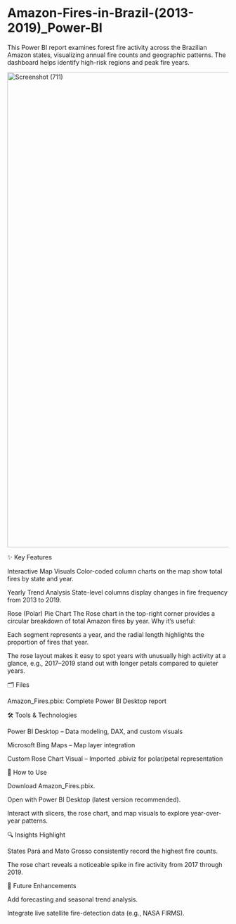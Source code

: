 # Amazon-Fires-in-Brazil-(2013-2019)_Power-BI

This Power BI report examines forest fire activity across the Brazilian Amazon states, visualizing annual fire counts and geographic patterns.
The dashboard helps identify high-risk regions and peak fire years.

<img width="1920" height="1080" alt="Screenshot (711)" src="https://github.com/user-attachments/assets/8e78b61e-97e3-4e47-baee-c650217a668b" />

✨ Key Features

Interactive Map Visuals
Color-coded column charts on the map show total fires by state and year.

Yearly Trend Analysis
State-level columns display changes in fire frequency from 2013 to 2019.

Rose (Polar) Pie Chart
The Rose chart in the top-right corner provides a circular breakdown of total Amazon fires by year.
Why it’s useful:

Each segment represents a year, and the radial length highlights the proportion of fires that year.

The rose layout makes it easy to spot years with unusually high activity at a glance, e.g., 2017–2019 stand out with longer petals compared to quieter years.

🗂 Files

Amazon_Fires.pbix: Complete Power BI Desktop report

🛠️ Tools & Technologies

Power BI Desktop – Data modeling, DAX, and custom visuals

Microsoft Bing Maps – Map layer integration

Custom Rose Chart Visual – Imported .pbiviz for polar/petal representation

🚀 How to Use

Download Amazon_Fires.pbix.

Open with Power BI Desktop (latest version recommended).

Interact with slicers, the rose chart, and map visuals to explore year-over-year patterns.

🔍 Insights Highlight

States Pará and Mato Grosso consistently record the highest fire counts.

The rose chart reveals a noticeable spike in fire activity from 2017 through 2019.

📌 Future Enhancements

Add forecasting and seasonal trend analysis.

Integrate live satellite fire-detection data (e.g., NASA FIRMS).
